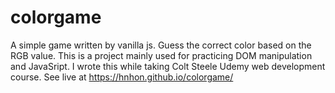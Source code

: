# colorgame
A simple game written by vanilla js. Guess the correct color based on the RGB value. 
This is a project mainly used for practicing DOM manipulation and JavaSript. 
I wrote this while taking Colt Steele Udemy web development course. 
See live at https://hnhon.github.io/colorgame/
